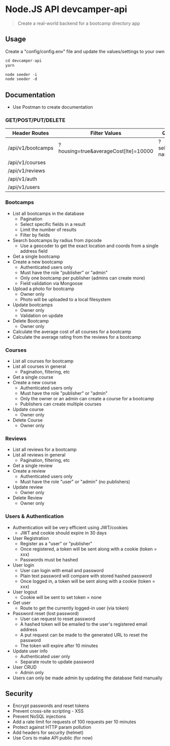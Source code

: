 # Node.JS API devcamper-api

> Create a real-world backend for a bootcamp directory app

## Usage

Create a "config/config.env" file and update the values/settings to your own

```javascript
cd devcamper-api
yarn

node seeder -i
node seeder -d
```

## Documentation

-   Use Postman to create documentation

### GET/POST/PUT/DELETE

| Header Routes     | Filter Values                        | Query Properties        | Limit Items      |
| ----------------- | ------------------------------------ | ----------------------- | ---------------- |
| /api/v1/bootcamps | ?housing=true&averageCost[lte]=10000 | ?select=name&sort=-name | ?page=2&limit=10 |
| /api/v1/courses   |                                      |
| /api/v1/reviews   |                                      |
| /api/v1/auth      |                                      |
| /api/v1/users     |                                      |

### Bootcamps

-   List all bootcamps in the database
    -   Pagination
    -   Select specific fields in a result
    -   Limit the number of results
    -   Filter by fields
-   Search bootcamps by radius from zipcode
    -   Use a geocoder to get the exact location and coords from a single address field
-   Get a single bootcamp
-   Create a new bootcamp
    -   Authenticated users only
    -   Must have the role "publisher" or "admin"
    -   Only one bootcamp per publisher (admins can create more)
    -   Field validation via Mongoose
-   Upload a photo for bootcamp
    -   Owner only
    -   Photo will be uploaded to a local filesystem
-   Update bootcamps
    -   Owner only
    -   Validation on update
-   Delete Bootcamp
    -   Owner only
-   Calculate the average cost of all courses for a bootcamp
-   Calculate the average rating from the reviews for a bootcamp

### Courses

-   List all courses for bootcamp
-   List all courses in general
    -   Pagination, filtering, etc
-   Get a single course
-   Create a new course
    -   Authenticated users only
    -   Must have the role "publisher" or "admin"
    -   Only the owner or an admin can create a course for a bootcamp
    -   Publishers can create multiple courses
-   Update course
    -   Owner only
-   Delete Course
    -   Owner only

### Reviews

-   List all reviews for a bootcamp
-   List all reviews in general
    -   Pagination, filtering, etc
-   Get a single review
-   Create a review
    -   Authenticated users only
    -   Must have the role "user" or "admin" (no publishers)
-   Update review
    -   Owner only
-   Delete Review
    -   Owner only

### Users & Authentication

-   Authentication will be very efficient using JWT/cookies
    -   JWT and cookie should expire in 30 days
-   User Registration
    -   Register as a "user" or "publisher"
    -   Once registered, a token will be sent along with a cookie (token = xxx)
    -   Passwords must be hashed
-   User login
    -   User can login with email and password
    -   Plain text password will compare with stored hashed password
    -   Once logged in, a token will be sent along with a cookie (token = xxx)
-   User logout
    -   Cookie will be sent to set token = none
-   Get user
    -   Route to get the currently logged-in user (via token)
-   Password reset (lost password)
    -   User can request to reset password
    -   A hashed token will be emailed to the user's registered email address
    -   A put request can be made to the generated URL to reset the password
    -   The token will expire after 10 minutes
-   Update user info
    -   Authenticated user only
    -   Separate route to update password
-   User CRUD
    -   Admin only
-   Users can only be made admin by updating the database field manually

## Security

-   Encrypt passwords and reset tokens
-   Prevent cross-site scripting - XSS
-   Prevent NoSQL injections
-   Add a rate limit for requests of 100 requests per 10 minutes
-   Protect against HTTP param pollution
-   Add headers for security (helmet)
-   Use Cors to make API public (for now)

```

```
